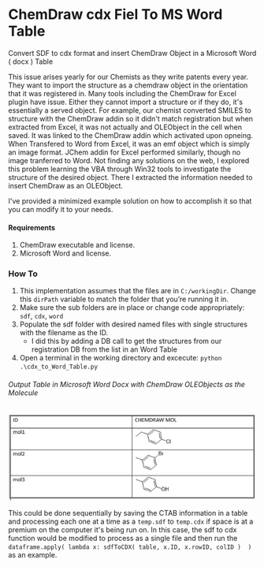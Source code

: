 # ChemDraw cdx Fiel To MS Word Table
Convert SDF to cdx format and insert ChemDraw Object in a Microsoft Word ( docx ) Table

This issue arises yearly for our Chemists as they write patents every year. They want to import the structure as a chemdraw object in the orientation that it was registered in.  Many tools including the ChemDraw for Excel plugin have issue.  Either they cannot import a structure or if they do, it's essentially a served object.  For example, our chemist converted SMILES to structure with the ChemDraw addin so it didn't match registration but when extracted from Excel, it was not actually and OLEObject in the cell when saved.  It was linked to the ChemDraw addin which activated upon opneing.  When Transfered to Word from Excel, it was an emf object which is simply an image format. JChem addin for Excel performed similarly, though no image tranferred to Word.  Not finding any solutions on the web, I explored this problem learning the VBA through Win32 tools to investigate the structure of the desired object.  There I extracted the information needed to insert ChemDraw as an OLEObject.

I've provided a minimized example solution on how to accomplish it so that you can modify it to your needs.

#### Requirements
1. ChemDraw executable and license.
2. Microsoft Word and license.

### How To
1. This implementation assumes that the files are in `C:/workingDir`.  Change this `dirPath` variable to match the folder that you’re running it in.
2. Make sure the sub folders are in place or change code appropriately: `sdf`, `cdx`, `word`
3. Populate the sdf folder with desired named files with single structures with the filename as the ID.
   - I did this by adding a DB call to get the structures from our registration DB from the list in an Word Table
4. Open a terminal in the working directory and excecute: `python .\cdx_to_Word_Table.py`

###### Output Table in Microsoft Word Docx with ChemDraw OLEObjects as the Molecule

![Word Document](./images/README_WORD.JPG)

This could be done sequentially by saving the CTAB information in a table and processing each one at a time as a `temp.sdf` to `temp.cdx` if space is at a premium on the computer it's being run on.  In this case, the sdf to cdx function would be modified to process as a single file and then run the `dataframe.apply( lambda x: sdfToCDX( table, x.ID, x.rowID, colID )  )` as an example.

